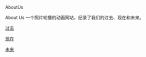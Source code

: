 AboutUs

About Us 一个照片轮播的动画网站，纪录了我们的过去、现在和未来。

[过去](https://ez4dc.github.io/AboutUs/iloveu.html) 


[现在](https://ez4dc.github.io/AboutUs/video.html) 


[未来](https://ez4dc.github.io/AboutUs/future.html) 
